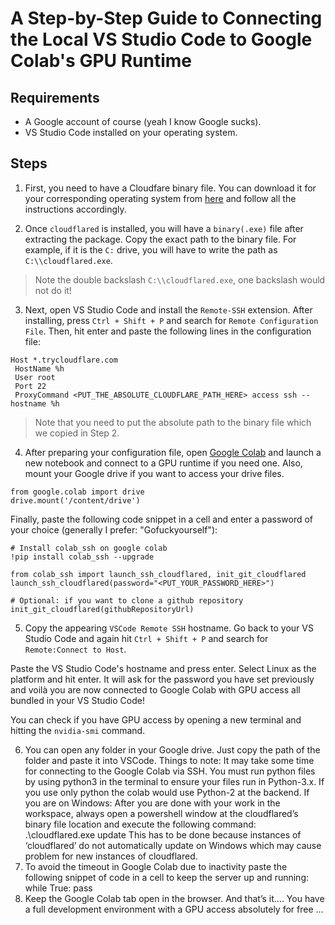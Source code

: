 # A Step-by-Step Guide to Connecting the Local VS Studio Code to Google Colab's GPU Runtime

## Requirements
- A Google account of course (yeah I know Google sucks).
- VS Studio Code installed on your operating system.

## Steps
1. First, you need to have a Cloudfare binary file. You can download it for your corresponding operating system from [here](https://developers.cloudflare.com/cloudflare-one/connections/connect-apps/install-and-setup/installation) and follow all the instructions accordingly.

2. Once `cloudflared` is installed, you will have a `binary(.exe)` file after extracting the package. Copy the exact path to the binary file. For example, if it is the `C:` drive, you will have to write the path as `C:\\cloudflared.exe`.
> Note the double backslash `C:\\cloudflared.exe`, one backslash would not do it!

3. Next, open VS Studio Code and install the `Remote-SSH` extension. After installing, press `Ctrl + Shift + P` and search for `Remote Configuration File`. Then, hit enter and paste the following lines in the configuration file:
```
Host *.trycloudflare.com
 HostName %h
 User root
 Port 22
 ProxyCommand <PUT_THE_ABSOLUTE_CLOUDFLARE_PATH_HERE> access ssh --hostname %h
```
> Note that you need to put the absolute path to the binary file which we copied in Step 2.

4. After preparing your configuration file, open [Google Colab](https://colab.research.google.com/) and launch a new notebook and connect to a GPU runtime if you need one. Also, mount your Google drive if you want to access your drive files. 
```
from google.colab import drive
drive.mount('/content/drive')
```
Finally, paste the following code snippet in a cell and enter a password of your choice (generally I prefer: "Gofuckyourself"):
```
# Install colab_ssh on google colab
!pip install colab_ssh --upgrade

from colab_ssh import launch_ssh_cloudflared, init_git_cloudflared
launch_ssh_cloudflared(password="<PUT_YOUR_PASSWORD_HERE>")

# Optional: if you want to clone a github repository
init_git_cloudflared(githubRepositoryUrl)
```

5. Copy the appearing ``VSCode Remote SSH`` hostname. Go back to your VS Studio Code and again hit `Ctrl + Shift + P` and search for `Remote:Connect to Host`.

Paste the VS Studio Code's hostname and press enter. Select Linux as the platform and hit enter. It will ask for the password you have set previously and voilà you are now connected to Google Colab with GPU access all bundled in your VS Studio Code!

You can check if you have GPU access by opening a new terminal and hitting the `nvidia-smi` command.

6. You can open any folder in your Google drive. Just copy the path of the folder and paste it into VSCode.
Things to note:
It may take some time for connecting to the Google Colab via SSH.
You must run python files by using python3 <filename> in the terminal to ensure your files run in Python-3.x. If you use only python <filename> the colab would use Python-2 at the backend.
If you are on Windows:
After you are done with your work in the workspace, always open a powershell window at the cloudflared’s binary file location and execute the following command:
.\cloudflared.exe update
This has to be done because instances of ‘cloudflared’ do not automatically update on Windows which may cause problem for new instances of cloudflared.
3. To avoid the timeout in Google Colab due to inactivity paste the following snippet of code in a cell to keep the server up and running:
while True: pass
4. Keep the Google Colab tab open in the browser.
And that’s it….
You have a full development environment with a GPU access absolutely for free …
